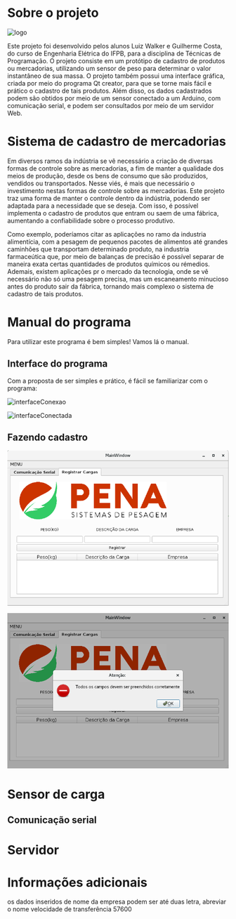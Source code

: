 # Sobre o projeto

![logo](https://github.com/LuizWalker/Pena-Sistema-de-Pesagens/blob/master/imagens%20projeto/Pena%20balan%C3%A7a.png)

Este projeto foi desenvolvido pelos alunos Luiz Walker e Guilherme Costa, do curso de Engenharia Elétrica do IFPB, para a disciplina de Técnicas de Programação. O projeto consiste em um protótipo de cadastro de produtos ou mercadorias, utilizando um sensor de peso para determinar o valor instantâneo de sua massa. O projeto também possui uma interface gráfica, criada por meio do programa Qt creator, para que se torne mais fácil e prático o cadastro de tais produtos. Além disso, os dados cadastrados podem são obtidos por meio de um sensor conectado a um Arduino, com comunicação serial, e podem ser consultados por meio de um servidor Web.

# Sistema de cadastro de mercadorias

Em diversos ramos da indústria se vê necessário a criação de diversas formas de controle sobre as mercadorias, a fim de manter a qualidade dos meios de produção, desde os bens de consumo que são produzidos, vendidos ou transportados. Nesse viés, é mais que necessário o investimento nestas formas de controle sobre as mercadorias. Este projeto traz uma forma de manter o controle dentro da indústria, podendo ser adaptada para a necessidade que se deseja. Com isso, é possível implementa o cadastro de produtos que entram ou saem de uma fábrica, aumentando a confiabilidade sobre o processo produtivo.

Como exemplo, poderíamos citar as aplicações no ramo da industria alimentícia, com a pesagem de pequenos pacotes de alimentos até grandes caminhões que transportam determinado produto, na industria farmaceútica que, por meio de balanças de precisão é possível separar de maneira exata certas quantidades de produtos químicos ou rémedios. Ademais, existem aplicações pr o mercado da tecnologia, onde se vê necessário não só uma pesagem precisa, mas um escaneamento minucioso antes do produto sair da fábrica, tornando mais complexo o sistema de cadastro de tais produtos.

# Manual do programa

Para utilizar este programa é bem simples! Vamos lá o manual.

## Interface do programa

Com a proposta de ser simples e prático, é fácil se familiarizar com o programa: 

![interfaceConexao](https://github.com/LuizWalker/Pena-Sistema-de-Pesagens/blob/master/imagens%20projeto/Interface%20conex%C3%A3o.png)

![interfaceConectada](https://github.com/LuizWalker/Pena-Sistema-de-Pesagens/blob/master/imagens%20projeto/Interface%20conex%C3%A3o%20conectada.png)

## Fazendo cadastro

![interface](https://github.com/LuizWalker/Pena-Sistema-de-Pesagens/blob/master/imagens%20projeto/Interface.png)

![erro](https://github.com/LuizWalker/Pena-Sistema-de-Pesagens/blob/master/imagens%20projeto/mensagem%20de%20erro.png)

# Sensor de carga



## Comunicação serial


# Servidor


# Informações adicionais


os dados inseridos de nome da empresa podem ser até duas letra, abreviar o nome
velocidade de transferência
57600

